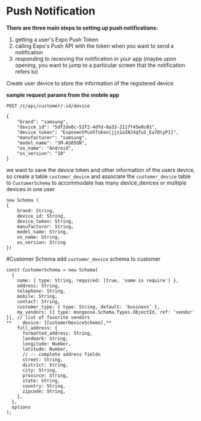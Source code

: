 
# Push Notification

**There are three main steps to setting up push notifications:**
1. getting a user's Expo Push Token
2. calling Expo's Push API with the token when you want to send a notification
3. responding to receiving the notification in your app (maybe upon opening, you want to jump to a particular screen that the notification refers to)

Create user device to store the information of the registered device

**sample request params from the mobile app**

```POST /c/api/customer/:id/device ```

```
{
    "brand": "samsung",
    "device_id": "5df2de0c-52f2-4dfd-8a33-2117f45e0c01",
    "device_token": "ExponentPushToken[jjz1aINJ4qTuS_Ea7DtyP1]",
    "manufacturer": "samsung",
    "model_name": "SM-A505GN",
    "os_name": "Android",
    "os_version": "10"
}
```

we want to save the device token and other information of the users device, so create a table `customer_device`
and associate the `customer_device` table to `CustomerSchema` to accommodate has many device_devices or multiple devices in one user
```
new Schema (
{
	brand: String,
	device_id: String,
	device_token: String,
	manufacturer: String,
	model_name: String,
	os_name: String,
	os_version: String
})
```
#Customer Schema
add `customer_device` schema to customer

```
const CustomerSchema = new Schema(
  {
    name: { type: String, required: [true, 'name is require'] },
    address: String,
    telephone: String,
    mobile: String,
    contact: String,
    customer_type: { type: String, default: 'business' },
    my_vendors: [{ type: mongoose.Schema.Types.ObjectId, ref: 'vendor' }], // list of favorite vendors
**    device: [CustomerDeviceSchema],**
    full_address: {
      formatted_address: String,
      landmark: String,
      longitude: Number,
      latitude: Number,
      // -- complete address fields
      street: String,
      district: String,
      city: String,
      province: String,
      state: String,
      country: String,
      zipcode: String,
    },
  },
  options
);

```

